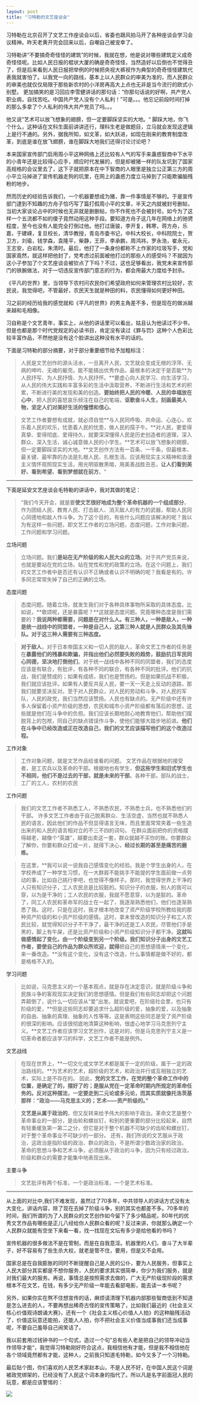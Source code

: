 ```yaml
---
layout: post
title: "习特勒的文艺座谈会"
---
```




习特勒在北京召开了文艺工作座谈会以后，省委也跟风拍马开了各种座谈会学习会议精神。昨天老黄开完会回来以后，自嘲自己被宠幸了。

习特勒讲“不要搞奇奇怪怪的建筑”的时候，我就在想，他是说对哪些建筑定义成奇奇怪怪呢。比如人民日报的棍状大厦的确是奇奇怪怪，当然造好以后倒也不觉得丑了，但是后来看到人民日报把举例的时候把央视大裤衩作为典型的奇奇怪怪建筑代表我就害怕了。以我党一向的路线，基本上以人民群众的审美为准的，而人民群众的审美也就仅仅局限于那些新农村的小洋房再高大上点也无非是当今流行的欧式小别墅。
更加搞笑的是习回应李雪健讲话的那句话：”你那句话说的好啊，共产党人职业病，自找苦吃。中国共产党人没有个人私利！”可是。。。他忘记前段时间打掉的那么多拿了个人私利的伟大共产党员了吗。。。

他又说”艺术可以放飞想象的翅膀，但一定要脚踩坚实的大地。“ 脚踩大地，你飞个什么，这种话在文科生面前讲讲还行，理科生老是做题目，立马就会发现这逻辑上是行不通的。另外，据我所知，如文革，如大跃进，如现在刚来的教育制度改革，到底是谁在放飞翅膀，谁在脚踩大地我们还得讨论讨论吧？

本来国家宣传部门启用周小平这种网络上还比较有人气的写手来蛊惑智商中下水平的小青年还是比较得心应手，顺应时代发展的，但是却被猪一样的队友坑到了国家高规格的会议里去了，这下子就把原本在中下智商的人眼里是独立公正第三方的周小平立马掉进了宣传机器走狗的坑里，在网上的蛊惑力度立马掉到了只能欺骗脑残粉的地步。

然而历史的经验告诉我们，一个机器要想成为猪，靠一件事情是不够的。于是宣传部门逮到不知趣的方舟子恰巧写了篇打假周小平的文章，半天之内就被封号删帖，当初大家谈论占中的时候也无非就是删删帖，你不作死也不会被封号。如今为了这样一个五流都不如的傻子竟然动用这种手段。要知道方舟子这几年在网络上的驰骋程度，至今也没有人能完全打倒过他。他打过唐骏，李开复，韩寒，蒋方舟，乐嘉，于建嵘，复旦校长，清华教授，青岛市委书记，中科大校长，中科院院士，贺卫方，刘瑜，钱学森，袁隆平，柴静，王菲，李承鹏，周鸿祎，罗永浩，崔永元，王志安，白岩松，朱清时。最后，他打了一条身份都称不上作家的垃圾写手，党和国家竟然，就这样把他封了，党考虑过前面被他打过的那些人的感受吗？不就因为这小子参加了个文艺座谈会被钦点了下吗？不过，这也足够看出，我党未来宣传部门的铁腕做法，对于一切违反宣传部门意志的行为，都会用最大力度给予封杀。

《平凡的世界》里，当领导下农村问农民你们希望政府如何来管理农村比较好，农民说，我觉得吧，不管最好，农民天生就是种田的料，农民懂得如何更好种田。

习之前的经历给我的感觉就和《平凡的世界》的男主角差不多，但是现在的做派越来越和毛相像。

习自称是个文艺青年，事实上，从他的讲话里可以看出，姑且认为他读过不少书，但是也都是那个时代党规定的必读书目，肯定没有读过《罪与罚》这种个人色彩比较丰富作品，不然他是没有这个脸讲出这种没有水平的话的。


下面是习特勒的部分摘要，对于部分重要细节给予加粗标注：

>人民是文艺创作的源头活水，一旦离开人民，文艺就会变成无根的浮萍、无病的呻吟、无魂的躯壳。能不能搞出优秀作品，最根本的决定于是否能**为人民抒写、为人民抒情、为人民抒怀。**要虚心向人民学习、向生活学习，从人民的伟大实践和丰富多彩的生活中汲取营养，不断进行生活和艺术的积累，不断进行美的发现和美的创造。**要始终把人民的冷暖、人民的幸福放在心中**，把人民的喜怒哀乐倾注在自己的笔端，**讴歌奋斗人生，刻画最美人物，坚定人们对美好生活的憧憬和信心**。

>文艺工作者要想有成就，就必须自觉**与人民同呼吸、共命运、心连心，欢乐着人民的欢乐，忧患着人民的忧患，做人民的孺子牛。**对人民，要爱得真挚、爱得彻底、爱得持久，就要深深懂得人民是历史创造者的道理，深入群众、深入生活，诚心诚意做人民的小学生。**艺术可以放飞想象的翅膀，但一定要脚踩坚实的大地。**文艺创作方法有一百条、一千条，但最根本、最关键、最牢靠的办法是扎根人民、扎根生活。应该用现实主义精神和浪漫主义情怀观照现实生活，用光明驱散黑暗，用美善战胜丑恶，**让人们看到美好、看到希望、看到梦想就在前方**。“

----------

下面是延安文艺座谈会毛特勒的讲话中，我对其做的笔记：

>“我们今天开会，就是要**使文艺很好地成为整个革命机器的一个组成部分**，作为团结人民、教育人民、打击敌人、消灭敌人的有力的武器，帮助人民同心同德地和敌人作斗争。为了这个目的，有些什么问题应该解决的呢？我以为有这样一些问题，即文艺工作者的立场问题，态度问题，工作对象问题，工作问题和学习问题。

立场问题
>立场问题。我们**是站在无产阶级的和人民大众的立场**。对于共产党员来说，也就是要站在党的立场，站在党性和党的政策的立场。在这个问题上，我们的文艺工作者中是否还有认识不正确或者认识不明确的呢？我看是有的。许多同志常常失掉了自己的正确的立场。


态度问题
>态度问题。随着立场，就发生我们对于各种具体事物所采取的具体态度。比如说，**歌颂呢，还是暴露呢？**这就是态度问题。究竟哪种态度是我们需要的？**我说两种都需要，问题是在对什么人。有三种人，一种是敌人，一种是统一战线中的同盟者，一种是自己人，这第三种人就是人民群众及其先锋队。对于这三种人需要有三种态度。**

>**对于敌人**，对于日本帝国主义和一切人民的敌人，革命文艺工作者的任务是在**暴露他们的残暴和欺骗，并指出他们必然要失败的趋势，鼓励抗日军民同心同德，坚决地打倒他们**。对于统一战线中各种不同的同盟者，我们的态度应该是有联合，有批评，有各种不同的联合，有各种不同的批评。他们的抗战，我们是赞成的；如果有成绩，我们也是赞扬的。但是如果抗战不积极，我们就应该批评。如果有人要反共反人民，要一天一天走上反动的道路，那我们就要坚决反对。至于对人民群众，对人民的劳动和斗争，对人民的军队，人民的政党，我们当然应该赞扬。人民也有缺点的。无产阶级中还有许多人保留着小资产阶级的思想，农民和城市小资产阶级都有落后的思想，这些就是他们在斗争中的负担。我们应该长期地耐心地教育他们，帮助他们摆脱背上的包袱，同自己的缺点错误作斗争，使他们能够大踏步地前进。**他们在斗争中已经改造或正在改造自己，我们的文艺应该描写他们的这个改造过程。**



工作对象
>工作对象问题，就是文艺作品给谁看的问题。
文艺作品在根据地的接受者，是工农兵以及革命的干部。根据地也有学生，**但这些学生和旧式学生也不相同，他们不是过去的干部，就是未来的干部**。各种干部，部队的战士，工厂的工人，农村的农民

工作问题

>我们的文艺工作者不熟悉工人，不熟悉农民，不熟悉士兵，也不熟悉他们的干部。
许多文艺工作者由于自己脱离群众、生活空虚，当然也就不熟悉人民的语言，因此他们的作品不但显得语言无味，而且里面常常夹着一些生造出来的和人民的语言相对立的不三不四的词句。
在群众面前把你的资格摆得越老，越像个“英雄”，越要出卖这一套，群众就越不买你的账。你要群众了解你，你要和群众打成一片，就得下决心，**经过长期的甚至是痛苦的磨练。**

>在这里，**我可以说一说我自己感情变化的经验。我是个学生出身的人，在学校养成了一种学生习惯，在一大群肩不能挑手不能提的学生面前做一点劳动的事，比如自己挑行李吧，也觉得不像样子。那时，我觉得世界上干净的人只有知识分子，工人农民总是比较脏的。知识分子的衣服，别人的我可以穿，以为是干净的；工人农民的衣服，我就不愿意穿，以为是脏的。革命了，同工人农民和革命军的战士在一起了，我逐渐熟悉他们，他们也逐渐熟悉了我。这时，只是在这时，我才根本地改变了资产阶级学校所教给我的那种资产阶级的和小资产阶级的感情。这时，拿未曾改造的知识分子和工人农民比较，就觉得知识分子不干净了，最干净的还是工人农民，尽管他们手是黑的，脚上有牛屎，还是比资产阶级和小资产阶级知识分子都干净。**这就叫做感情起了变化，由一个阶级变到另一个阶级。我们知识分子出身的文艺工作者，要使自己的作品为群众所欢迎，就得**把自己的思想感情来一个变化，来一番改造。**没有这个变化，没有这个改造，什么事情都是做不好的，都是格格不入的。


学习问题

>比如说，马克思主义的一个基本观点，就是存在决定意识，就是阶级斗争和民族斗争的客观现实决定我们的思想感情。但是我们有些同志却把这个问题弄颠倒了，说什么一切应该从“爱”出发。就说爱吧，在阶级社会里，也只有阶级的爱，**但是这些同志却要追求什么超阶级的爱，抽象的爱，以及抽象的自由、抽象的真理、抽象的人性等等。这是表明这些同志是受了资产阶级的很深的影响。应该很彻底地清算这种影响，很虚心地学习马克思列宁主义。**文艺工作者应该学习文艺创作，这是对的，但是马克思列宁主义是一切革命者都应该学习的科学，文艺工作者不能是例外。





文艺战线

>在现在世界上，**一切文化或文学艺术都是属于一定的阶级，属于一定的政治路线的。**为艺术的艺术，超阶级的艺术，和政治并行或互相独立的艺术，实际上是不存在的。
因此，**党的文艺工作，在党的整个革命工作中的位置，是确定了的，摆好了的；是服从党在一定革命时期内所规定的革命任务的。反对这种摆法，一定要走到二元论或多元论，而其实质就像托洛茨基那样：“政治——马克思主义的；艺术——资产阶级的。”**

>**文艺是从属于政治的**，但又反转来给予伟大的影响于政治。革命文艺是整个革命事业的一部分，是齿轮和螺丝钉，和别的更重要的部分比较起来，自然有轻重缓急第一第二之分，但它是对于整个机器不可缺少的齿轮和螺丝钉，对于整个革命事业不可缺少的一部分。
还有，我们所说的文艺服从于政治，这政治是指阶级的政治、群众的政治，不是所谓少数政治家的政治。
革命的思想斗争和艺术斗争，必须服从于政治的斗争，因为只有经过政治，阶级和群众的需要才能集中地表现出来。


主要斗争

>文艺批评有两个标准，一个是政治标准，一个是艺术标准。





----------

从上面的对比中,我们不难发现，虽然过了70多年，中共领导人的讲话方式没有太大变化，讲话内容，除了现在去掉了阶级斗争，别的其实也都差不多。70多年的时间，我们所谓的为了人民群众的文艺创作如今留下了多少精品呢，80年代的优秀文艺作品有哪些是正儿八经给你人民群众看的呢？反过来讲，你就那么确定一个人民群众就能有空坐下来看一看，找一找现在文坛有多少是给他看的书吗？

宣传机器的很多做法不是在管制，而是在自我意淫。机器里的人们，奋斗了大半辈子，好不容易有了些生杀大权，就老是管不住，要用，但是又不会用。

国家总是在自我膨胀的同时不断提醒自己是人民的公仆，要为人民服务，但事实上人民大部分其实都是不想你服务，人民的要求其实很简单，你少为我们服务，就是对我们最大的服务。再说，事情总是按照需求去做的，广大无产阶级现阶段的需求根本不在文艺，在钱，有多少无产阶级一年能去看部电影，能去读一本书呢？

另外，如果你实在熬不住想宣传的话，麻烦请清理下机器内部那些智商低到不知道是怎么进去的人，不要再想出稀奇古怪的宣传策略了，比如我们最近的《社会主义核心价值观诗朗诵大赛》，还有一个《社会主义核心价值人人拍》的这种脑残活动了，价值这玩意还能拍，还能人人拍，你不把社会主义价值当成事我们还当成事呢，不要自己羞辱自己闹笑话了。

我以前套用过钱钟书的一个句式，造过一个句”总有些人老是把自己的领导冲动当作领导才能“，我觉得习特勒刚好符合这点，我相信他有才能，但是我不相信他在各个领域竟然都有才能，这种人，之前我只知道毛特勒，如今又多了一个习特勒。

最后贴个图，你们喜欢的人民艺术家赵本山，不是人民不好，在中国人民这个词是被政党绑架的，已经没有了人民这个词本身的指代了。所以凡是名字前面冠人民的玩意，都是应该警惕的：

![](http://ww3.sinaimg.cn/large/708485bfgw1elru4vstv4j20go14ttlr.jpg)










